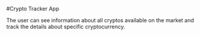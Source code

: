 #Crypto Tracker App

The user can see information about all cryptos available on the market and track the details about specific cryptocurrency.
